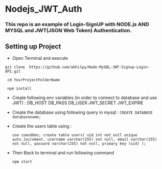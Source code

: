 # Nodejs_JWT_Auth


### This repo is an example of Login-SignUP with NODE.js AND MYSQL and JWT(JSON Web Token) Authentication. 
## Setting up Project 

* Open Terminal and execute

 `git clone  https://github.com/akhilpy/Node-MySQL-JWT-Signup-Login-API.git`
 
 ` cd YourProjectFolderName`
 
` npm install`

* Create following env variables (in order to connect to database and use JWT) :
    DB_HOST
    DB_PASS
    DB_USER
    JWT_SECRET
    JWT_EXPIRE
 
* Create the database using following query in mysql :
  `CREATE DATABASE databasename;`

* Create the users table using :

  `use cumsdbms;
create table users(
    uid int not null unique auto_increment,
    username varchar(255) not null,
    email varchar(255) not null,
    passwrd varchar(255) not null,
    primary key (uid)
);`


* Then Back to terminal and run following command 

  `npm start`


